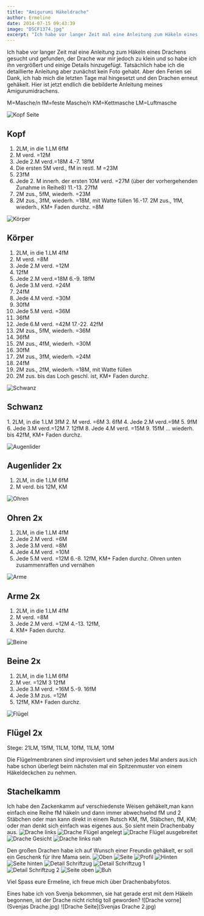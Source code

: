```yaml
---
title: "Amigurumi Häkeldrache"
author: Ermeline
date: 2014-07-15 09:43:39
image: "DSCF1374.jpg"
excerpt: "Ich habe vor langer Zeit mal eine Anleitung zum Häkeln eines Drachens gesucht und gefunden, der Drache war mir jedoch zu klein und so habe ich ihn vergrößert und einige Details hinzugefügt."
---
```


Ich habe vor langer Zeit mal eine Anleitung zum Häkeln eines Drachens
gesucht und gefunden, der Drache war mir jedoch zu klein und so habe ich
ihn vergrößert und einige Details hinzugefügt. Tatsächlich habe ich die
detaillierte Anleitung aber zunächst kein Foto gehabt. Aber den Ferien
sei Dank, ich hab mich die letzten Tage mal hingesetzt und den Drachen
erneut gehäkelt. Hier ist jetzt endlich die bebilderte Anleitung meines
Amigurumidrachens.
 
M=Masche/n 
fM=feste Masche/n 
KM=Kettmasche 
LM=Luftmasche

![Kopf Seite](DSCF1357.jpg)

## Kopf 
1. 2LM, in die 1.LM 6fM 
2. M verd. =12M 
3. Jede 2.M verd.=18M 
4.-7. 18fM 
8. Die ersten 5M verd., fM in restl. M =23M 
9. 23fM 
10. Jede 2. M innerh. der ersten 10M verd. =27M (über der vorhergehenden Zunahme in Reihe8) 
11.-13. 27fM 
14. 2M zus., 5fM, wiederh. =23M 
15. 2M zus., 3fM, wiederh. =18M, mit Watte füllen 
16.-17. 2M zus., 1fM, wiederh., KM+ Faden durchz. =8M


![Körper](DSCF1360.jpg)

## Körper
1. 2LM, in die 1.LM 4fM 
2. M verd. =8M 
3. Jede 2.M verd. =12M 
4. 12fM
5. Jede 2.M verd.=18M 
6.-9. 18fM 
10. Jede 3.M verd. =24M 
11. 24fM 
12. Jede 4.M verd. =30M 
13. 30fM 
14. Jede 5.M verd. =36M 
15. 36fM 
16. Jede 6.M verd. =42M 
17.-22. 42fM 
23. 2M zus., 5fM, wiederh. =36M 
24. 36fM 
25. 2M zus., 4fM, wiederh. =30M 
26. 30fM 
27. 2M zus., 3fM, wiederh. =24M 
28. 24fM 
29. 2M zus., 2fM, wiederh. =18M, mit Watte füllen 
30. 2M zus. bis das Loch geschl. ist, KM+ Faden durchz.


![Schwanz](DSCF1361.jpg)

## Schwanz
​1. 2LM, in die 1.LM 3fM 
2. M verd. =6M 
3. 6fM 
4. Jede 2.M verd.=9M 
5. 9fM 
6. Jede 3.M verd.=12M 
7. 12fM 
8. Jede 4.M verd. =15M 
9. 15fM …
wiederh. bis 42fM, KM+ Faden durchz.


![Augenlider](DSCF1362.jpg)

## Augenlider 2x
1. 2LM, in die 1.LM 6fM
2. M verd. bis 12M, KM


![Ohren](DSCF1363.jpg)

## Ohren 2x
1. 2LM, in die 1.LM 4fM
2. Jede 2.M verd. =6M
3. Jede 3.M verd. =8M
4. Jede 4.M verd. =10M
5. Jede 5.M verd. =12M
6.-8. 12fM, KM+ Faden durchz.
Ohren unten zusammenraffen und vernähen


![Arme](DSCF1364.jpg)

## Arme 2x
1. 2LM, in die 1.LM 4fM
2. M verd. =8M
3. Jede 2.M verd. =12M
4.-13. 12fM,
14. KM+ Faden durchz.


![Beine](DSCF1365.jpg)

## Beine 2x
1. 2LM, in die 1.LM 6fM
2. M ver. =12M
3  12fM
4. Jede 3.M verd. =16M
5.-9. 16fM
10. Jede 3.M zus. =12M
11. 12fM, KM+ Faden durchz.


![Flügel](DSCF1366.jpg)

## Flügel 2x
Stege: 21LM, 15fM, 11LM, 10fM, 11LM, 10fM

Die Flügelmembranen sind improvisiert und sehen jedes Mal anders aus.ich habe schon überlegt beim nächsten mal ein Spitzenmuster von einem Häkeldeckchen zu nehmen.


## Stachelkamm
Ich habe den Zackenkamm auf verschiedenste Weisen gehäkelt,man kann einfach eine Reihe fM häkeln und dann immer abwechselnd fM und 2 Stäbchen oder man kann direkt in einem Rutsch KM, fM, Stäbchen, fM, KM; oder man denkt sich einfach was eigenes aus.
So sieht mein Drachenbaby aus.
![Drache links](DSCF1368.jpg)
![Drache Flügel angelegt](DSCF1370.jpg)
![Drache Flügel ausgebreitet](DSCF1369.jpg)
![Drache Gesicht](DSCF1372.jpg)
![Drache links nah](DSCF1374.jpg)

Den großen Drachen habe ich auf Wunsch einer Freundin gehäkelt, er soll ein Geschenk für ihre Mama sein.
![Oben](IMG_20150612_085906.jpg)
![Seite](IMG_20150612_085949.jpg)
![Profil](IMG_20150612_085956.jpg)
![Hinten](IMG_20150612_090012.jpg)
![Seite hinten](IMG_20150612_090055.jpg)
![Detail Schriftzug](IMG_20150612_085931.jpg)
![Detail Schriftzug 1](IMG_20150612_085936.jpg)
![Detail Schriftzug 2](IMG_20150612_085944.jpg)
![Seite oben](IMG_20150612_090034.jpg)
![Buh](IMG_20150612_090058.jpg)


Viel Spass eure Ermeline, ich freue mich über Drachenbabyfotos.

Eines habe ich von Svenja bekommen, sie hat gerade erst mit dem Häkeln begonnen, ist der Drache nicht richtig toll geworden?
![Drache vorne](Svenjas Drache.jpg)
![Drache Seite](Svenjas Drache 2.jpg)


